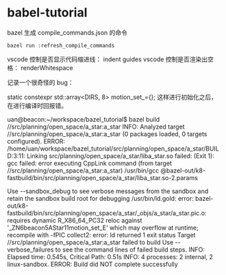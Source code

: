 # babel-tutorial

bazel 生成 compile_commands.json 的命令

```
bazel run :refresh_compile_commands
```


vscode 控制是否显示代码缩进线： indent guides
vscode 控制是否渲染出空格： renderWhitespace



记录一个很奇怪的 bug： 

  static constexpr std::array<DIRS, 8> motion_set_={};
  这样进行初始化之后，在进行编译时回报错。


  uan@beacon:~/workspace/bazel_tutorial$ bazel build //src/planning/open_space/a_star:a_star
INFO: Analyzed target //src/planning/open_space/a_star:a_star (0 packages loaded, 0 targets configured).
ERROR: /home/uan/workspace/bazel_tutorial/src/planning/open_space/a_star/BUILD:3:11: Linking src/planning/open_space/a_star/liba_star.so failed: (Exit 1): gcc failed: error executing CppLink command (from target //src/planning/open_space/a_star:a_star) /usr/bin/gcc @bazel-out/k8-fastbuild/bin/src/planning/open_space/a_star/liba_star.so-2.params

Use --sandbox_debug to see verbose messages from the sandbox and retain the sandbox build root for debugging
/usr/bin/ld.gold: error: bazel-out/k8-fastbuild/bin/src/planning/open_space/a_star/_objs/a_star/a_star.pic.o: requires dynamic R_X86_64_PC32 reloc against '_ZN6beacon5AStar11motion_set_E' which may overflow at runtime; recompile with -fPIC
collect2: error: ld returned 1 exit status
Target //src/planning/open_space/a_star:a_star failed to build
Use --verbose_failures to see the command lines of failed build steps.
INFO: Elapsed time: 0.545s, Critical Path: 0.51s
INFO: 4 processes: 2 internal, 2 linux-sandbox.
ERROR: Build did NOT complete successfully